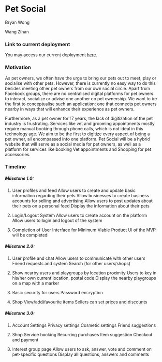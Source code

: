 # Pet Social

Bryan Wong

Wang Zihan

### Link to current deployment
You may access our current deployment [here](http://54.255.252.31/).

### Motivation

As pet owners, we often have the urge to bring our pets out to meet, play or socialise with other pets. However, there is currently no easy way to do this besides meeting other pet owners from our own social circle. Apart from Facebook groups, there are no centralised digital platforms for pet owners to interact, socialize or advise one another on pet ownership. We want to be the first to conceptualise such an application; one that connects pet owners nearby in ways that will enhance their experience as pet owners.

Furthermore, as a pet owner for 17 years, the lack of digitization of the pet industry is frustrating. Services like vet and grooming appointments mostly require manual booking through phone calls, which is not ideal in this technology age. We aim to be the first to digitize every aspect of being a pet owner, all encompassed into one platform. Pet Social will be a hybrid website that will serve as a social media for pet owners, as well as a platform for services like booking Vet appointments and Shopping for pet accessories.


### Timeline

##### Milestone 1.0:

1. User profiles and feed
Allow users to create and update basic information regarding their pets
Allow businesses to create business accounts for selling and advertising
Allow users to post updates about their pets on a personal feed
Display the information about their pets

2. Login/Logout System
Allow users to create account on the platform
Allow users to login and logout of the system

3. Completion of User Interface for Minimum Viable Product
UI of the MVP will be completed

##### Milestone 2.0:

1. User profile and chat
Allow users to communicate with other users
Friend requests and system
Search (for other users/shops)


2. Show nearby users and playgroups by location proximity
Users to key in his/her own current location, postal code
Display the nearby playgroups on a map with a marker

3. Basic security for users
Password encryption

4. Shop
View/add/favourite items
Sellers can set prices and discounts


##### Milestone 3.0:

1. Account Settings
Privacy settings
Cosmetic settings
Friend suggestions


2. Shop
Service booking
Recurring purchases
Item suggestion
Checkout and payment

3. Interest group page
Allow users to ask, answer, vote and comment on pet-specific questions
Display all questions, answers and comments
